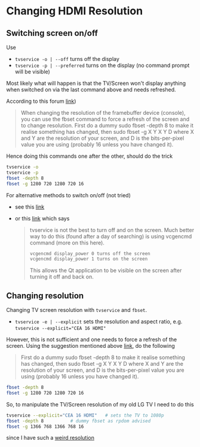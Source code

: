 # Changing HDMI Resolution

## Switching screen on/off

Use

* `tvservice -o | --off` turns off the display
* `tvservice -p | --preferred` turns on the display \(no command prompt will be visible\)

Most likely what will happen is that the TV/Screen won't display anything when switched on via the last command above and needs refreshed.

According to this forum [link](https://www.raspberrypi.org/forums/viewtopic.php?t=52309)\)

> When changing the resolution of the framebuffer device \(console\), you can use the fbset command to force a refresh of the screen and to change resolution. First do a dummy sudo fbset -depth 8 to make it realise something has changed, then sudo fbset -g X Y X Y D where X and Y are the resolution of your screen, and D is the bits-per-pixel value you are using \(probably 16 unless you have changed it\).

Hence doing this commands one after the other, should do the trick

```bash
tvservice -o
tvservice -p 
fbset -depth 8
fbset -g 1280 720 1280 720 16
```

For alternative methods to switch on/off \(not tried\)

* see this [link](https://www.screenly.io/blog/2017/07/02/how-to-automatically-turn-off-and-on-your-monitor-from-your-raspberry-pi/)
* or this [link](https://raspberrypi.stackexchange.com/questions/52042/turning-tvservice-on-and-off-leaves-screen-blank/53267) which says

  > tvservice is not the best to turn off and on the screen. Much better way to do this \(found after a day of searching\) is using vcgencmd command \(more on this here\).
  >
  > ```bash
  > vcgencmd display_power 0 turns off the screen
  > vcgencmd display_power 1 turns on the screen
  > ```
  >
  > This allows the Qt application to be visible on the screen after turning it off and back on.

## Changing resolution

Changing TV screen resolution with `tvservice` and `fbset`.

* `tvservice -e | --explicit` sets the resolution and aspect ratio, e.g. `tvservice --explicit="CEA 16 HDMI"`

However, this is not sufficient and one needs to force a refresh of the screen. Using the suggestion mentioned above [link](https://www.raspberrypi.org/forums/viewtopic.php?t=52309), do the following

> First do a dummy sudo fbset -depth 8 to make it realise something has changed, then sudo fbset -g X Y X Y D where X and Y are the resolution of your screen, and D is the bits-per-pixel value you are using \(probably 16 unless you have changed it\).

```bash
fbset -depth 8
fbset -g 1280 720 1280 720 16
```

So, to manipulate the TV/Screen resolution of my old LG TV I need to do this

```bash
tvservice --explicit="CEA 16 HDMI"   # sets the TV to 1080p
fbset -depth 8          # dummy fbset as rpdom advised
fbset -g 1366 768 1366 768 16
```

since I have such a [weird resolution](http://www.backoffice.be/prod_uk/LG_Electronics/32lc25r_lg_32lc25r_32_dquote_lcd_tv_widescreen_720p_hd_rea.asp)

